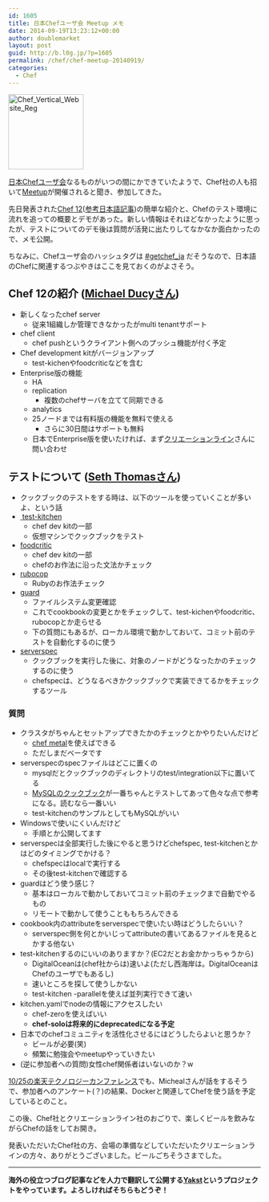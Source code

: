 ```yaml
---
id: 1605
title: 日本Chefユーザ会 Meetup メモ
date: 2014-09-19T13:23:12+00:00
author: doublemarket
layout: post
guid: http://b.l0g.jp/?p=1605
permalink: /chef/chef-meetup-20140919/
categories:
  - Chef
---
```


<a href="https://www.getchef.com/" target="_blank"><img class="alignnone wp-image-1613 size-thumbnail" src="http://b.l0g.jp/wp-content/uploads/2014/09/Chef_Vertical_Website_Reg-150x150.png" alt="Chef_Vertical_Website_Reg" width="150" height="150" srcset="http://b.l0g.jp/wp-content/uploads/2014/09/Chef_Vertical_Website_Reg-150x150.png 150w, http://b.l0g.jp/wp-content/uploads/2014/09/Chef_Vertical_Website_Reg-144x144.png 144w" sizes="(max-width: 150px) 100vw, 150px" /></a>

<a title="日本Chefユーザ会" href="https://www.facebook.com/groups/272530339574523/" target="_blank">日本Chefユーザ会</a>なるものがいつの間にかできていたようで、Chef社の人も招いて<a title="日本Chefユーザー会主催のMeet up!" href="http://connpass.com/event/8605/" target="_blank">Meetup</a>が開催されると聞き、参加してきた。

先日発表された<a title="Chef Releases Chef 12 to Power DevOps Practices in the Enterprise" href="https://www.getchef.com/blog/2014/09/08/chef-releases-chef-12-to-power-devops-practices-in-the-enterprise/" target="_blank">Chef 12</a>(<a title="Chef 12がリリース。商用版とオープンソース版の一本化で25ノードまで無償に。Docker対応、VMware vSphere、Microsoft Azureにも対応" href="http://www.publickey1.jp/blog/14/chef_1225dockervmware_vspheremicrosoft_azure.html" target="_blank">参考日本語記事</a>)の簡単な紹介と、Chefのテスト環境に流れを追っての概要とデモがあった。新しい情報はそれほどなかったように思ったが、テストについてのデモ後は質問が活発に出たりしてなかなか面白かったので、メモ公開。

ちなみに、Chefユーザ会のハッシュタグは [#getchef_ja](https://twitter.com/search?src=typd&q=%23getchef_ja) だそうなので、日本語のChefに関連するつぶやきはここを見ておくのがよさそう。

## Chef 12の紹介 (<a href="https://twitter.com/mfdii" target="_blank">Michael Ducyさん</a>)

  * 新しくなったchef server 
      * 従来1組織しか管理できなかったがmulti tenantサポート
  * chef client 
      * chef pushというクライアント側へのプッシュ機能が付く予定
  * Chef development kitがバージョンアップ 
      * test-kichenやfoodcriticなどを含む
  * Enterprise版の機能 
      * HA
      * replication 
          * 複数のchefサーバを立てて同期できる
      * analytics
      * 25ノードまでは有料版の機能を無料で使える 
          * さらに30日間はサポートも無料
      * 日本でEnterprise版を使いたければ、まず<a title="クリエーションライン" href="http://www.creationline.com/" target="_blank">クリエーションライン</a>さんに問い合わせ

## テストについて (<a href="https://twitter.com/cheeseplus" target="_blank">Seth Thomasさん</a>)

  * クックブックのテストをする時は、以下のツールを使っていくことが多いよ、という話
  * <a href="http://kitchen.ci/" target="_blank"> test-kitchen</a> 
      * chef dev kitの一部
      * 仮想マシンでクックブックをテスト
  * <a href="http://acrmp.github.io/foodcritic/" target="_blank">foodcritic</a> 
      * chef dev kitの一部
      * chefのお作法に沿った文法かチェック
  * <a href="https://github.com/bbatsov/rubocop" target="_blank">rubocop</a> 
      * Rubyのお作法チェック
  * <a href="https://github.com/guard/guard" target="_blank">guard</a> 
      * ファイルシステム変更確認
      * これでcookbookの変更とかをチェックして、test-kichenやfoodcritic、rubocopとか走らせる
      * 下の質問にもあるが、ローカル環境で動かしておいて、コミット前のテストを自動化するのに使う
  * <a href="http://serverspec.org/" target="_blank">serverspec</a> 
      * クックブックを実行した後に、対象のノードがどうなったかのチェックするのに使う
      * chefspecは、どうなるべきかクックブックで実装できてるかをチェックするツール

### 質問

  * クラスタがちゃんとセットアップできたかのチェックとかやりたいんだけど 
      * [chef metal](https://github.com/opscode/chef-metal)を使えばできる
      * ただしまだベータです
  * serverspecのspecファイルはどこに置くの 
      * mysqlだとクックブックのディレクトリのtest/integration以下に置いてる
      * <a href="https://github.com/opscode-cookbooks/mysql" target="_blank">MySQLのクックブック</a>が一番ちゃんとテストしてあって色々な点で参考になる。読むなら一番いい
      * test-kitchenのサンプルとしてもMySQLがいい
  * Windowsで使いにくいんだけど 
      * 手順とか公開してます
  * serverspecは全部実行した後にやると思うけどchefspec, test-kitchenとかはどのタイミングでかける？ 
      * chefspecはlocalで実行する
      * その後test-kitchenで確認する
  * guardはどう使う感じ？ 
      * 基本はローカルで動かしておいてコミット前のチェックまで自動でやるもの
      * リモートで動かして使うことももちろんできる
  * cookbook内のattributeをserverspecで使いたい時はどうしたらいい？ 
      * serverspec側を何とかいじってattributeの書いてあるファイルを見るとかする他ない
  * test-kitchenするのにいいのありますか？(EC2だとお金かかっちゃうから) 
      * DigitalOceanは(chef社からは)速いよ(ただし西海岸は。DigitalOceanはChefのユーザでもあるし)
      * 速いところを探して使うしかない
      * test-kitchen -parallelを使えば並列実行できて速い
  * kitchen.yamlでnodeの情報にアクセスしたい 
      * chef-zeroを使えばいい
      * **chef-soloは将来的にdeprecatedになる予定**
  * 日本でのchefコミュニティを活性化させるにはどうしたらよいと思うか？ 
      * ビールが必要(笑)
      * 頻繁に勉強会やmeetupやっていきたい
  * (逆に参加者への質問)女性chef関係者はいないのか？w

<a href="http://tech.rakuten.co.jp/" target="_blank">10/25の楽天テクノロジーカンファレンス</a>でも、Michealさんが話をするそうで、参加者へのアンケート(？)の結果、Dockerと関連してChefを使う話を予定しているとのこと。

この後、Chef社とクリエーションライン社のおごりで、楽しくビールを飲みながらChefの話をしてお開き。

発表いただいたChef社の方、会場の準備などしていただいたクリエーションラインの方々、ありがとうございました。ビールごちそうさまでした。



* * *

**海外の役立つブログ記事などを人力で翻訳して公開する[Yakst](https://yakst.com/ja)というプロジェクトをやっています。よろしければそちらもどうぞ！**

